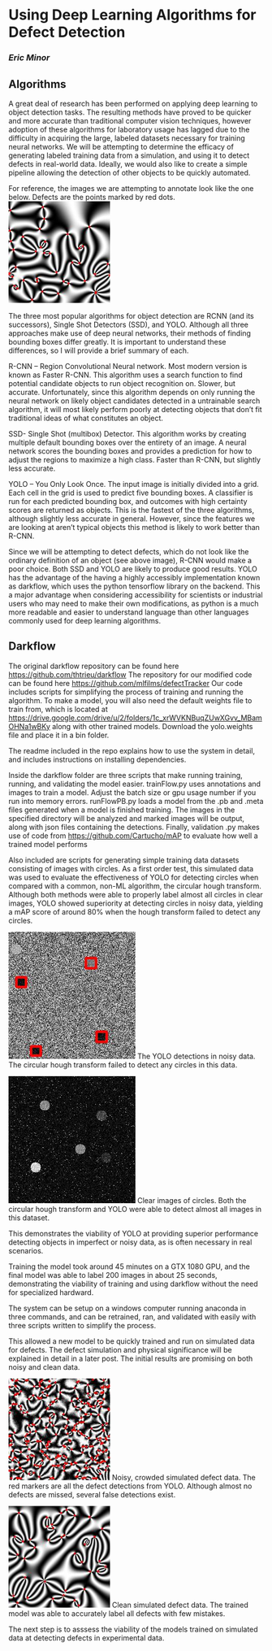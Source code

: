 # Using Deep Learning Algorithms for Defect Detection 
### *Eric Minor*

## Algorithms
A great deal of research has been performed on applying deep learning to object detection tasks. The resulting methods have proved to be quicker and more accurate than traditional computer vision techniques, however adoption of these algorithms for laboratory usage has lagged due to the difficulty in acquiring the large, labeled datasets necessary for training neural networks. We will be attempting to determine the efficacy of generating labeled training data from a simulation, and using it to detect defects in real-world data. Ideally, we would also like to create a simple pipeline allowing the detection of other objects to be quickly automated.

For reference, the images we are attempting to annotate look like the one below. Defects are the points marked by red dots.
![Sample Defect Image ](images/153248_defect11SIMMARKED.jpg "Sample Defect Image")

The three most popular algorithms for object detection are RCNN (and its successors), Single Shot Detectors (SSD), and YOLO. Although all three approaches make use of deep neural networks, their methods of finding bounding boxes differ greatly. It is important to understand these differences, so I will provide a brief summary of each.

R-CNN – Region Convolutional Neural network. Most modern version is known as Faster R-CNN. This algorithm uses a search function to find potential candidate objects to run object recognition on. Slower, but accurate. Unfortunately, since this algorithm depends on only running the neural network on likely object candidates detected in a untrainable search algorithm, it will most likely perform poorly at detecting objects that don’t fit traditional ideas of what constitutes an object.

SSD- Single Shot (multibox) Detector. This algorithm works by creating multiple default bounding boxes over the entirety of an image. A neural network scores the bounding boxes and provides a prediction for how to adjust the regions to maximize a high class. Faster than R-CNN, but slightly less accurate. 

YOLO – You Only Look Once. The input image is initially divided into a grid. Each cell in the grid is used to predict five bounding boxes. A classifier is run for each predicted bounding box, and outcomes with high certainty scores are returned as objects. This is the fastest of the three algorithms, although slightly less accurate in general. However, since the features we are looking at aren’t typical objects this method is likely to work better than R-CNN. 

Since we will be attempting to detect defects, which do not look like the ordinary definition of an object (see above image), R-CNN would make a poor choice. Both SSD and YOLO are likely to produce good results. YOLO has the advantage of the having a highly accessibly implementation known as darkflow, which uses the python tensorflow library on the backend. This a major advantage when considering accessibility for scientists or industrial users who may need to make their own modifications, as python is a much more readable and easier to understand language than other languages commonly used for deep learning algorithms.

## Darkflow
The original darkflow repository can be found here https://github.com/thtrieu/darkflow
The repository for our modified code can be found here https://github.com/mlfilms/defectTracker
Our code includes scripts for simplifying the process of training and running the algorithm.
To make a model, you will also need the default weights file to train from, which is located at https://drive.google.com/drive/u/2/folders/1c_xrWVKNBuqZUwXGvv_MBamOHNa1wBKy along with other trained models. Download the yolo.weights file and place it in a bin folder.

The readme included in the repo explains how to use the system in detail, and includes instructions on installing dependencies.

Inside the darkflow folder are three scripts that make running training, running, and validating the model easier. trainFlow.py uses annotations and images to train a model. Adjust the batch size or gpu usage number if you run into memory errors. runFlowPB.py loads a model from the .pb and .meta files generated when a model is finished training. The images in the specified directory will be analyzed and marked images will be output, along with json files containing the detections. Finally, validation .py makes use of code from https://github.com/Cartucho/mAP to evaluate how well a trained model performs

Also included are scripts for generating simple training data datasets consisting of images with circles. As a first order test, this simulated data was used to evaluate the effectiveness of YOLO for detecting circles when compared with a common, non-ML algorithm, the circular hough transform. Although both methods were able to properly label almost all circles in clear images, YOLO showed superiority at detecting circles in noisy data, yielding a mAP score of around 80% when the hough transform failed to detect any circles. 

![Noisy Circles ](images/circle_14.jpg "Noisy Circles")
The YOLO detections in noisy data. The circular hough transform failed to detect any circles in this data.

![Clear Circles ](images/circle_4.jpg "Clear Circles")
Clear images of circles. Both the circular hough transform and YOLO were able to detect almost all images in this dataset.


This demonstrates the viability of YOLO at providing superior performance detecting objects in imperfect or noisy data, as is often necessary in real scenarios.

Training the model took around 45 minutes on a GTX 1080 GPU, and the final model was able to label 200 images in about 25 seconds, demonstrating the viability of training and using darkflow without the need for specialized hardward. 

The system can be setup on a windows computer running anaconda in three commands, and can be retrained, ran, and validated with easily with three scripts written to simplify the process.

This allowed a new model to be quickly trained and run on simulated data for defects. The defect simulation and physical significance will be explained in detail in a later post. The initial results are promising on both noisy and clean data. 

![Noisy Defects ](images/2485_defect63.jpg "Noisy Defects")
Noisy, crowded simulated defect data. The red markers are all the defect detections from YOLO. Although almost no defects are missed, several false detections exist.

![Clear Defects ](images/153248_defect8.jpg "Clear Defects")
Clean simulated defect data. The trained model was able to accurately label all defects with few mistakes.


The next step is to asssess the viability of the models trained on simulated data at detecting defects in experimental data.




